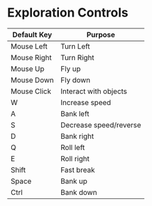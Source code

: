 # Exploration Controls

|Default Key|Purpose|
|-----------|-------|
|Mouse Left|Turn Left|
|Mouse Right|Turn Right|
|Mouse Up|Fly up|
|Mouse Down|Fly down|
|Mouse Click|Interact with objects|
|W|Increase speed|
|A|Bank left|
|S|Decrease speed/reverse|
|D|Bank right|
|Q|Roll left|
|E|Roll right|
|Shift|Fast break|
|Space|Bank up|
|Ctrl|Bank down|
